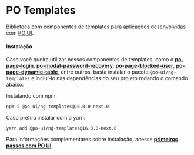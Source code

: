 # PO Templates

Biblioteca com componentes de templates para aplicações desenvolvidas com [PO UI](http://po-ui.io).

#### Instalação

Caso você queira utilizar nossos componentes de templates, como o **[po-page-login](https://po-ui.io/documentation/po-page-login)**, **[po-modal-password-recovery](https://po-ui.io/documentation/po-modal-password-recovery)**, **[po-page-blocked-user](https://po-ui.io/documentation/po-page-blocked-user)**, **[po-page-dynamic-table](https://po-ui.io/documentation/po-page-dynamic-table)**, entre outros, basta instalar o pacote `@po-ui/ng-templates` e incluí-lo nas dependências do seu projeto rodando o comando abaixo:

Instalando com npm:
```
npm i @po-ui/ng-templates@16.0.0-next.0
```

Caso prefira instalar com o yarn:
```
yarn add @po-ui/ng-templates@16.0.0-next.0
```

Para informações complementares sobre instalação, acesse **[primeiros passos com PO UI](https://po-ui.io/guides/getting-started)**.
